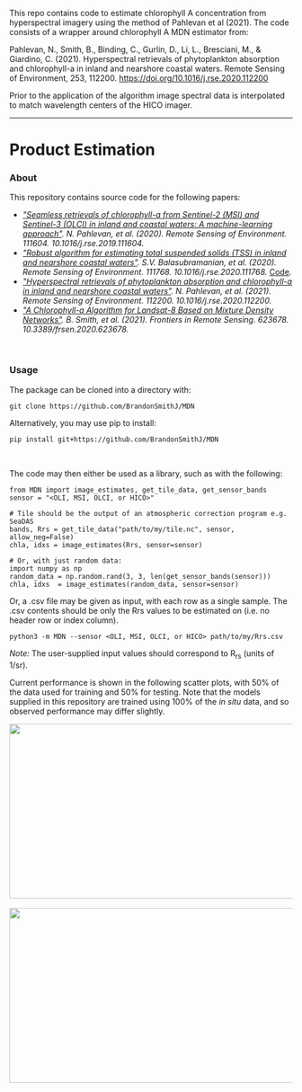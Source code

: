 This repo contains code to estimate chlorophyll A concentration from hyperspectral imagery using the
method of Pahlevan et al (2021). The code consists of a wrapper around chlorophyll A MDN estimator from:

Pahlevan, N., Smith, B., Binding, C., Gurlin,
D., Li, L., Bresciani, M., & Giardino, C. (2021).
Hyperspectral retrievals of phytoplankton absorption
and chlorophyll-a in inland and nearshore coastal waters.
Remote Sensing of Environment, 253, 112200.
https://doi.org/10.1016/j.rse.2020.112200

Prior to the application of the algorithm image spectral data is interpolated to match wavelength centers of the HICO imager.

---
# Product Estimation


### About
This repository contains source code for the following papers:

- <i>["Seamless retrievals of chlorophyll-a from Sentinel-2 (MSI) and Sentinel-3 (OLCI) in inland and coastal waters: A machine-learning approach"](https://www.sciencedirect.com/science/article/pii/S0034425719306248). N. Pahlevan, et al. (2020). Remote Sensing of Environment. 111604. 10.1016/j.rse.2019.111604.</i>
- <i>["Robust algorithm for estimating total suspended solids (TSS) in inland and nearshore coastal waters"](https://www.sciencedirect.com/science/article/abs/pii/S0034425720301383). S.V. Balasubramanian, et al. (2020). Remote Sensing of Environment. 111768. 10.1016/j.rse.2020.111768.</i> [Code](https://github.com/BrandonSmithJ/MDN/tree/master/benchmarks/tss/SOLID).
- <i>["Hyperspectral retrievals of phytoplankton absorption and chlorophyll-a in inland and nearshore coastal waters"](https://www.sciencedirect.com/science/article/pii/S0034425720305733). N. Pahlevan, et al. (2021). Remote Sensing of Environment. 112200. 10.1016/j.rse.2020.112200.</i>
- <i>["A Chlorophyll-a Algorithm for Landsat-8 Based on Mixture Density Networks"](https://www.frontiersin.org/articles/10.3389/frsen.2020.623678/full). B. Smith, et al. (2021). Frontiers in Remote Sensing. 623678. 10.3389/frsen.2020.623678.</i>
<br>

### Usage
The package can be cloned into a directory with:

`git clone https://github.com/BrandonSmithJ/MDN`

Alternatively, you may use pip to install:

`pip install git+https://github.com/BrandonSmithJ/MDN`

<br>

The code may then either be used as a library, such as with the following:
```
from MDN import image_estimates, get_tile_data, get_sensor_bands
sensor = "<OLI, MSI, OLCI, or HICO>"

# Tile should be the output of an atmospheric correction program e.g. SeaDAS
bands, Rrs = get_tile_data("path/to/my/tile.nc", sensor, allow_neg=False)
chla, idxs = image_estimates(Rrs, sensor=sensor)

# Or, with just random data:
import numpy as np
random_data = np.random.rand(3, 3, len(get_sensor_bands(sensor)))
chla, idxs  = image_estimates(random_data, sensor=sensor)
```

Or, a .csv file may be given as input, with each row as a single sample. The .csv contents should be only the Rrs values to be estimated on (i.e. no header row or index column).

`python3 -m MDN --sensor <OLI, MSI, OLCI, or HICO> path/to/my/Rrs.csv`

*Note:* The user-supplied input values should correspond to R<sub>rs</sub> (units of 1/sr).

Current performance is shown in the following scatter plots, with 50% of the data used for training and 50% for testing. Note that the models supplied in this repository are trained using 100% of the <i>in situ</i> data, and so observed performance may differ slightly.

<p align="center">
	<img src=".res/S2B_benchmark.png?raw=true" height="311" width="721.5"></img>
	<br>
	<br>
	<img src=".res/OLCI_benchmark.png?raw=true" height="311" width="721.5"></img>
</p>
